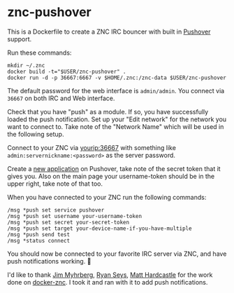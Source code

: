 # znc-pushover

This is a Dockerfile to create a ZNC IRC bouncer with built in [Pushover](https://pushover.net/) support.

Run these commands:
```
mkdir ~/.znc
docker build -t="$USER/znc-pushover" .
docker run -d -p 36667:6667 -v $HOME/.znc:/znc-data $USER/znc-pushover
```

The default password for the web interface is `admin/admin`. You connect via `36667` on both IRC and Web interface.

Check that you have "push" as a module. If so, you have successfully loaded the push notification. Set up your "Edit network" for the
network you want to connect to. Take note of the "Network Name" which will be used in the following setup.

Connect to your ZNC via <yourip:36667> with something like `admin:servernickname:<password>` as the server password.

Create a [new application](https://pushover.net/apps/build) on Pushover, take note of the secret token that it gives you. Also on the
main page your username-token should be in the upper right, take note of that too.

When you have connected to your ZNC run the following commands:

```
/msg *push set service pushover
/msg *push set username your-username-token
/msg *push set secret your-secret-token
/msg *push set target your-device-name-if-you-have-multiple
/msg *push send test
/msg *status connect
```

You should now be connected to your favorite IRC server via ZNC, and have push notifications working. :metal:


I'd like to thank [Jim Myhrberg](https://github.com/jimeh), [Ryan Seys](https://github.com/ryanseys), [Matt Hardcastle](https://github.com/MattHardcastle) for the work done on [docker-znc](https://github.com/jimeh/docker-znc). I took it and ran with it to add push notifications.

